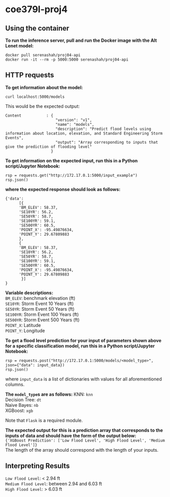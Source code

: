 # coe379l-proj4
## Using the container
__To run the inference server, pull and run the Docker image with the Alt Lenet model:__  
```
docker pull serenashah/proj04-api
docker run -it --rm -p 5000:5000 serenashah/proj04-api
```

## HTTP requests
__To get information about the model:__ 
```
curl localhost:5000/models
```

This would be the expected output:
```
Content           : {
                      "version": "v1",
                      "name": "models",
                      "description": "Predict flood levels using information about location, elevation, and Standard Engineering Storm Events",
                      "output": "Array corresponding to inputs that give the prediction of flooding level"
                    }
```
__To get information on the expected input, run this in a Python script/Jupyter Notebook:__ 
```
rsp = requests.get("http://172.17.0.1:5000/input_example")
rsp.json()
```
__where the expected response should look as follows:__ 
```
{'data':
      [{
      'BM_ELEV': 58.37, 
      'SE10YR': 56.2, 
      'SE50YR': 58.7, 
      'SE100YR': 59.1, 
      'SE500YR': 60.5, 
      'POINT_X': -95.49876634, 
      'POINT_Y': 29.67809883
      }, 
      { 
      'BM_ELEV': 58.37, 
      'SE10YR': 56.2, 
      'SE50YR': 58.7, 
      'SE100YR': 59.1, 
      'SE500YR': 60.5, 
      'POINT_X': -95.49876634, 
      'POINT_Y': 29.67809883 
       }] 
}
```

__Variable descriptions:__   
`BM_ELEV`: benchmark elevation (ft)  
`SE10YR`: Storm Event 10 Years (ft)  
`SE50YR`: Storm Event 50 Years (ft)  
`SE100YR`: Storm Event 100 Years (ft)  
`SE500YR`: Storm Event 500 Years (ft)  
`POINT_X`: Latitude  
`POINT_Y`: Longitude  

__To get a flood level prediction for your input of parameters shown above for a specific classification model, run this in a Python script/Jupyter Notebook:__ 
```
rsp = requests.post("http://172.17.0.1:5000/models/<model_type>", json={"data": input_data})
rsp.json()
```
where `input_data` is a list of dictionaries with values for all aforementioned columns.  

__The `model_type`s are as follows:__ 
KNN: `knn`  
Decision Tree: `dt`  
Naive Bayes: `nb`  
XGBoost: `xgb`   

Note that `Flask` is a required module.  

__The expected output for this is a prediction array that corresponds to the inputs of data and should have the form of the output below:__   
`{'XGBoost Prediction': ['Low Flood Level', 'High Flood Level', 'Medium Flood Level']}`  
The length of the array should correspond with the length of your inputs.  

## Interpreting Results 
`Low Flood Level`: < 2.94 ft  
`Medium Flood Level`: between 2.94 and 6.03 ft  
`High Flood Level`: > 6.03 ft 

